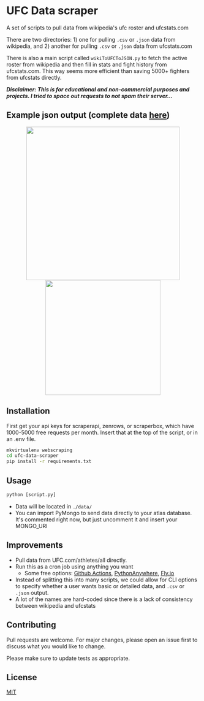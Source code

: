 # UFC Data scraper

A set of scripts to pull data from wikipedia's ufc 
roster and ufcstats.com

There are two directories: 1) one for pulling 
`.csv` or `.json` data from wikipedia, and 2) 
another for pulling `.csv` or `.json` data from 
ufcstats.com

There is also a main script called 
`wikiToUFCToJSON.py` to fetch the active roster from 
wikipedia and then fill in stats and fight history 
from ufcstats.com. This way seems more efficient 
than saving 5000+ fighters from ufcstats directly.

***Disclaimer: This is for educational and non-commercial purposes 
and projects. I tried to space out requests to not spam their server...***

## Example json output (complete data [here](https://raw.githubusercontent.com/tmprk/ufc-data-scrape/main/data/data_2023-01-16_06-03-35.json))

<p align="center">
  <img src="../main/images/data_example.png" height="400"/>
  <img src="../main/images/csv_example.png" height="300"/>
</p>

## Installation

First get your api keys for scraperapi, zenrows, 
or scraperbox, which have 1000-5000 free requests per 
month. Insert that at the top of the script, or in 
an .env file.

```bash
mkvirtualenv webscraping
cd ufc-data-scraper
pip install -r requirements.txt
```

## Usage

```python
python [script.py]
```
* Data will be located in `./data/`
* You can import PyMongo to send data directly to 
your atlas database. It's commented right now, but 
just uncomment it and insert your MONGO_URI

## Improvements

- Pull data from UFC.com/athletes/all directly.
- Run this as a cron job using anything you want
  - Some free options: [Github Actions](https://canovasjm.netlify.app/2020/11/29/github-actions-run-a-python-script-on-schedule-and-commit-changes/), [PythonAnywhere](https://www.pythonanywhere.com/), [Fly.io](https://fly.io/)
- Instead of splitting this into many scripts, we 
could allow for CLI options to specify whether a 
user wants basic or detailed data, and `.csv` or 
`.json` output.
- A lot of the names are hard-coded since there is 
a lack of consistency between wikipedia and 
ufcstats

## Contributing

Pull requests are welcome. For major changes, 
please open an issue first
to discuss what you would like to change.

Please make sure to update tests as appropriate.

## License

[MIT](https://choosealicense.com/licenses/mit/)
